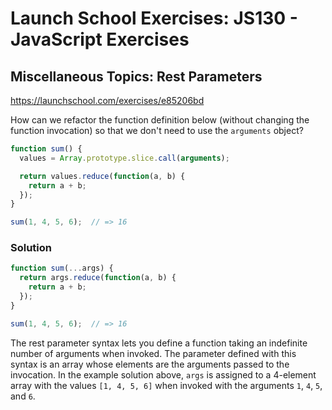 # Launch School Exercises: JS130 - JavaScript Exercises

## Miscellaneous Topics: Rest Parameters

<https://launchschool.com/exercises/e85206bd>

How can we refactor the function definition below (without changing the function
invocation) so that we don't need to use the `arguments` object?

```js
function sum() {
  values = Array.prototype.slice.call(arguments);

  return values.reduce(function(a, b) {
    return a + b;
  });
}

sum(1, 4, 5, 6);  // => 16
```

### Solution

```js
function sum(...args) {
  return args.reduce(function(a, b) {
    return a + b;
  });
}

sum(1, 4, 5, 6);  // => 16
```

The rest parameter syntax lets you define a function taking an indefinite number
of arguments when invoked. The parameter defined with this syntax is an array
whose elements are the arguments passed to the invocation. In the example
solution above, `args` is assigned to a 4-element array with the values
`[1, 4, 5, 6]` when invoked with the arguments `1`, `4`, `5`, and `6`.
